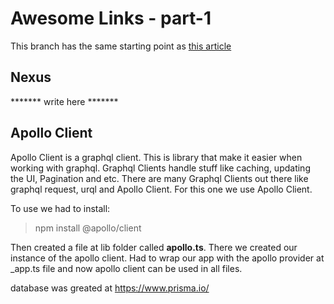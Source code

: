# Awesome Links - part-1

This branch has the same starting point as [this article](https://prisma.io/blog/fullstack-nextjs-graphql-prisma-oklidw1rhw)

## Nexus

******* write here *******

## Apollo Client  

Apollo Client is a graphql client. This is library that make it easier when working with graphql. Graphql Clients handle stuff like caching, updating the UI, Pagination and etc. There are many Graphql Clients out there like graphql request, urql and Apollo Client. For this one we use Apollo Client.

To use we had to install:

>npm install @apollo/client

Then created a file at lib folder called **apollo.ts**. There we created our instance of the apollo client.
Had to wrap our app with the apollo provider at _app.ts file and now apollo client can be used in all files.  
  

database was greated at https://www.prisma.io/